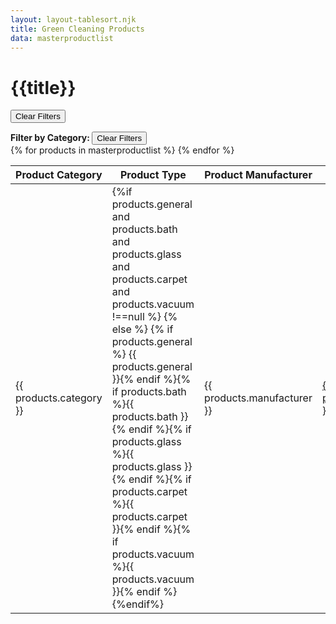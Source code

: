 ```yaml
---
layout: layout-tablesort.njk
title: Green Cleaning Products
data: masterproductlist
---
```


# {{title}}


<button class="border border-solid border-black py-2 px-4 m-4 hover:bg-gray-100 font-bold button_modifier md:hidden" onclick="ClearFilters()" >Clear Filters</button> 
<div class="md:float-right float-left height_modifier">
<label for="category_list" class="filter1"><strong> Filter by Category: </strong></label>
<button class="border border-solid border-black py-2 px-4 m-4 hover:bg-gray-100 font-bold hidden md:inline" onclick="ClearFilters()" >Clear Filters</button> 
</div>

<table id="productstable" class="display">
<thead class="">
<tr>
<th>Product Category </th>  
<th>Product Type</th>
<th>Product Manufacturer</th>  
<th>Product Name</th>
<th>Meets Standard</th>
</tr>
</thead>
<tbody>
{% for products in masterproductlist %}
<tr> 
<td>{{ products.category }}</td>
<td>{%if products.general and products.bath and products.glass and products.carpet and products.vacuum !==null %} {% else %}
{% if products.general %} <span class="bg-gray-200 uppercase text-xs p-1 m-1">{{ products.general }}</span>{% endif %}{% if products.bath %}<span class="bg-gray-200 uppercase text-xs p-1 m-1">{{ products.bath }}</span>{% endif %}{% if products.glass %}<span class="bg-gray-200 uppercase text-xs p-1 m-1">{{ products.glass }}</span>{% endif %}{% if products.carpet %}<span class="bg-gray-200 uppercase text-xs p-1 m-1">{{ products.carpet }}</span>{% endif %}{% if products.vacuum %}<span class="bg-gray-200 uppercase text-xs p-1 m-1 whitespace-nowrap">{{ products.vacuum }}</span>{% endif %} {%endif%}
</td> 
<td>{{ products.manufacturer }}</td>
<td><a href="green-products/{{ products.category | slug }}/{{ products.productID }}/" aria-label="product page for manufacturer {{ products.manufacturer | slug }}'s product {{ products.product }}">{{ products.product }} </a></td>
<td>{% if products.GsCertified %}<span class="bg-gray-200 uppercase text-xs p-1 m-1 whitespace-nowrap">{{ products.GsCertified }}</span>{% endif %}{% if products.EcCertified %}<span class="bg-gray-200 uppercase text-xs p-1 m-1 whitespace-nowrap">{{ products.EcCertified }}</span>{% endif %}{% if products.CarpetStyle %}<span class="bg-gray-200 uppercase text-xs p-1 m-1 whitespace-nowrap">{{ products.CarpetStyle }}</span>{% endif %}</td>
</tr>
{% endfor %}
</tbody>
<tfoot>
<tr>
<td></td>
<td></td>
<td></td>
<td></td>
<td></td>
</tr>
</tfoot>
</table>


